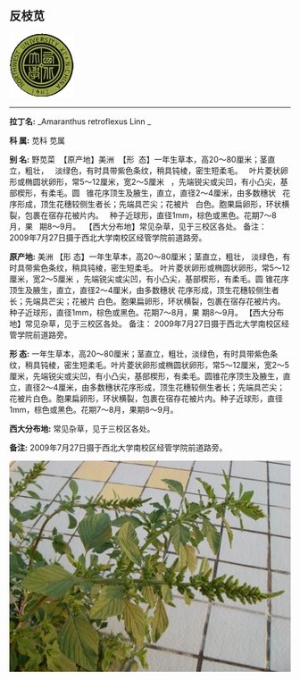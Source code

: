 ## 反枝苋

![西北大学校园网络植物志](../JPG/nwu.gif)

---

**拉丁名:**  _Amaranthus retroflexus Linn _

**科 属:** 苋科 苋属

**别 名:** 野苋菜
 【原产地】美洲
 【形  态】一年生草本，高20～80厘米；茎直立，粗壮，
  淡绿色，有时具带紫色条纹，稍具钝棱，密生短柔毛。
  叶片菱状卵形或椭圆状卵形，常5～12厘米，宽2～5厘米
  ，先端锐尖或尖凹，有小凸尖，基部楔形，有柔毛。圆
  锥花序顶生及腋生，直立，直径2～4厘米，由多数穗状
  花序形成，顶生花穗较侧生者长；先端具芒尖；花被片
  白色。胞果扁卵形，环状横裂，包裹在宿存花被片内。
  种子近球形，直径1mm，棕色或黑色。花期7～8月，果
  期8～9月。
 【西大分布地】常见杂草，见于三校区各处。
备注：
    2009年7月27日摄于西北大学南校区经管学院前道路旁。　


**原产地:** 美洲
【形 态】一年生草本，高20～80厘米；茎直立，粗壮，
 淡绿色，有时具带紫色条纹，稍具钝棱，密生短柔毛。
 叶片菱状卵形或椭圆状卵形，常5～12厘米，宽2～5厘米
 ，先端锐尖或尖凹，有小凸尖，基部楔形，有柔毛。圆
 锥花序顶生及腋生，直立，直径2～4厘米，由多数穗状
 花序形成，顶生花穗较侧生者长；先端具芒尖；花被片
 白色。胞果扁卵形，环状横裂，包裹在宿存花被片内。
 种子近球形，直径1mm，棕色或黑色。花期7～8月，果
 期8～9月。
【西大分布地】常见杂草，见于三校区各处。
备注：
 2009年7月27日摄于西北大学南校区经管学院前道路旁。　


**形  态:** 一年生草本，高20～80厘米；茎直立，粗壮，淡绿色，有时具带紫色条纹，稍具钝棱，密生短柔毛。叶片菱状卵形或椭圆状卵形，常5～12厘米，宽2～5厘米，先端锐尖或尖凹，有小凸尖，基部楔形，有柔毛。圆锥花序顶生及腋生，直立，直径2～4厘米，由多数穗状花序形成，顶生花穗较侧生者长；先端具芒尖；花被片白色。胞果扁卵形，环状横裂，包裹在宿存花被片内。种子近球形，直径1mm，棕色或黑色。花期7～8月，果期8～9月。

**西大分布地:** 常见杂草，见于三校区各处。

**备注:** 2009年7月27日摄于西北大学南校区经管学院前道路旁。　

![反枝苋](../JPG/反枝苋。.JPG) 

